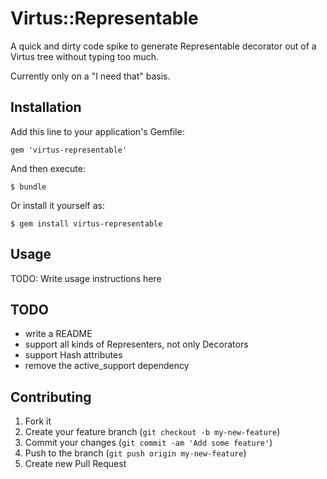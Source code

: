 # Virtus::Representable

A quick and dirty code spike to generate Representable decorator out of a Virtus tree without typing too much.

Currently only on a "I need that" basis.

## Installation

Add this line to your application's Gemfile:

    gem 'virtus-representable'

And then execute:

    $ bundle

Or install it yourself as:

    $ gem install virtus-representable

## Usage

TODO: Write usage instructions here

## TODO

* write a README
* support all kinds of Representers, not only Decorators
* support Hash attributes
* remove the active_support dependency

## Contributing

1. Fork it
2. Create your feature branch (`git checkout -b my-new-feature`)
3. Commit your changes (`git commit -am 'Add some feature'`)
4. Push to the branch (`git push origin my-new-feature`)
5. Create new Pull Request
